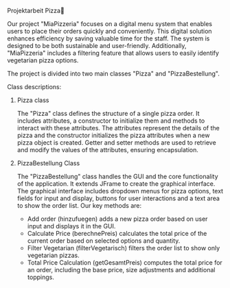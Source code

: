 
 Projektarbeit Pizza🍕

Our project "MiaPizzeria" focuses on a digital menu system that enables users to place their orders quickly and conveniently. This digital solution enhances efficiency by saving valuable
time for the staff. The system is designed to be both sustainable and user-friendly. Additionally, "MiaPizzeria" includes a filtering feature that allows users to easily identify vegetarian
pizza options.

The project is divided into two main classes "Pizza" and "PizzaBestellung".

Class descriptions:

1. Pizza class
   
   The "Pizza" class defines the structure of a single pizza order. It includes attributes, a constructor to initialize them and methods to interact with these attributes.
   The attributes represent the details of the pizza and the constructor initializes the pizza attributes when a new pizza object is created.
   Getter and setter methods are used to retrieve and modify the values of the attributes, ensuring encapsulation.

2. PizzaBestellung Class
   
   The "PizzaBestellung" class handles the GUI and the core functionality of the application. It extends JFrame to create the graphical interface. The graphical interface includes dropdown
   menus for pizza options, text fields for input and display, buttons for user interactions and a text area to show the order list.
   Our key methods are:
   - Add order (hinzufuegen) adds a new pizza order based on user input and displays it in the GUI.
   - Calculate Price (berechnePreis) calculates the total price of the current order based on selected options and quantity.
   - Filter Vegetarian (filterVegetarisch) filters the order list to show only vegetarian pizzas.
   - Total Price Calculation (getGesamtPreis) computes the total price for an order, including the base price, size adjustments and additional toppings.
  


   

